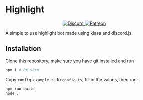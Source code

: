 # Highlight

<div align="center">
	<p>
		<a href="https://discord.gg/C6D9bge">
			<img src="https://discordapp.com/api/guilds/479665229396049920/embed.png" alt="Discord" />
		</a>
		<a href="https://www.patreon.com/kingdgrizzle">
			<img src="https://img.shields.io/badge/donate-patreon-F96854.svg" alt="Patreon" />
		</a>
	</p>
</div>

A simple to use highlight bot made using klasa and discord.js.

## Installation

Clone this repository, make sure you have git installed and run

```bash
npm i # Or yarn
```

Copy `config.example.ts` to `config.ts`, fill in the values, then run:

```bash
npm run build
node .
```

